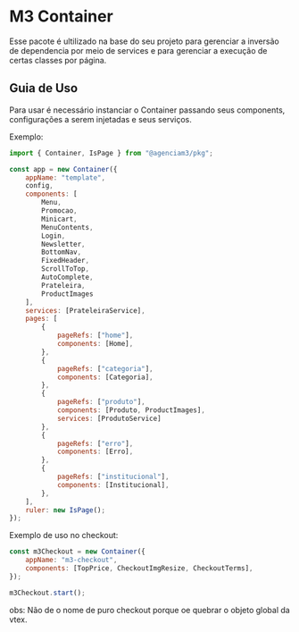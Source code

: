 # M3 Container

Esse pacote é ultilizado na base do seu projeto para gerenciar a inversão de dependencia por meio de services e para gerenciar a execução de certas classes por página.

## Guia de Uso

Para usar é necessário instanciar o Container passando seus components, configurações a serem injetadas e seus serviços.

Exemplo:
```js
import { Container, IsPage } from "@agenciam3/pkg";

const app = new Container({
	appName: "template",
	config,
	components: [
		Menu,
		Promocao,
		Minicart,
		MenuContents,
		Login,
		Newsletter,
		BottomNav,
		FixedHeader,
		ScrollToTop,
		AutoComplete,
        Prateleira,
        ProductImages
	],
	services: [PrateleiraService],
	pages: [
		{
			pageRefs: ["home"],
			components: [Home],
		},
		{
			pageRefs: ["categoria"],
			components: [Categoria],
		},
		{
			pageRefs: ["produto"],
            components: [Produto, ProductImages],
            services: [ProdutoService]
		},
		{
			pageRefs: ["erro"],
			components: [Erro],
		},
		{
			pageRefs: ["institucional"],
			components: [Institucional],
		},
    ],
    ruler: new IsPage();
});

```

Exemplo de uso no checkout:

```js
const m3Checkout = new Container({
	appName: "m3-checkout",
	components: [TopPrice, CheckoutImgResize, CheckoutTerms],
});

m3Checkout.start();
```

obs: Não de o nome de puro checkout porque oe quebrar o objeto global da vtex.
